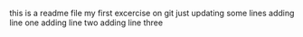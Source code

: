 this is a readme file
my first excercise on git
just updating some lines
adding line one
adding line two
adding line three

